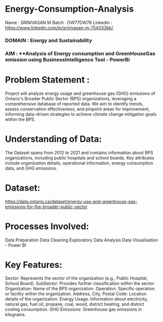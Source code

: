 # Energy-Consumption-Analysis
Name : SRINIVASAN M
Batch : DW77DW78
Linkedin : https://www.linkedin.com/in/srinivasan-m-754033bb/
### **DOMAIN** : **Energy and Sustainability**
### **AIM** : **Analysis of Energy consumption and GreenHouseGas emission using BusinessIntelligence Tool - PowerBi

# **Problem Statement :**
Project will analyze energy usage and greenhouse gas (GHG) emissions of Ontario's Broader Public Sector (BPS) organizations, leveraging a comprehensive database of reported data. We aim to identify trends, assess conservation effectiveness, and pinpoint areas for improvement, informing data-driven strategies to achieve climate change mitigation goals within the BPS.

# **Understanding of Data:**
The Dataset spans from 2012 to 2021 and contains information about BPS organizations, including public hospitals and school boards. Key attributes include organization details, operational information, energy consumption data, and GHG emissions.

# Dataset:
https://data.ontario.ca/dataset/energy-use-and-greenhouse-gas-emissions-for-the-broader-public-sector

# Processes Involved:
Data Preparation
Data Cleaning
Exploratory Data Analysis
Data Visualisation - Power BI

# Key Features:
Sector: Represents the sector of the organization (e.g., Public Hospital, School Board).
SubSector: Provides further classification within the sector.
Organization: Name of the BPS organization.
Operation: Specific operation or facility within the organization.
Address, City, Postal Code: Location details of the organization.
Energy Usage: Information about electricity, natural gas, fuel oil, propane, coal, wood, district heating, and district cooling consumption.
GHG Emissions: Greenhouse gas emissions in kilograms.
